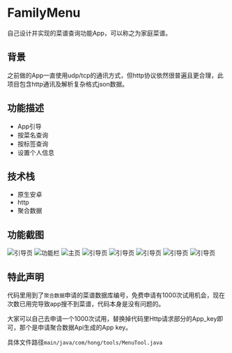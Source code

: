 # FamilyMenu
自己设计并实现的菜谱查询功能App，可以称之为家庭菜谱。

## 背景
之前做的App一直使用udp/tcp的通讯方式，但http协议依然很普遍且更合理，此项目包含http通讯及解析复杂格式json数据。

## 功能描述
* App引导
* 按菜名查询
* 按标签查询
* 设置个人信息

## 技术栈
* 原生安卓
* http
* 聚合数据

## 功能截图
![引导页](./img-logo.png)
![功能栏](./img-setting.png)
![主页](./img-menu-name.png)
![引导页](./img-search2.png)
![引导页](./img-info.png)
![引导页](./img-menu-label.png)
![引导页](./img-label-list.png)
![引导页](./img-menu-detail.png)

## 特此声明

代码里用到了`聚合数据`申请的菜谱数据库编号，免费申请有1000次试用机会，现在次数已用完导致app搜不到菜谱，代码本身是没有问题的。

大家可以自己去申请一个1000次试用，替换掉代码里Http请求部分的App_key即可，那个是申请聚合数据Api生成的App key。

具体文件路径`main/java/com/hong/tools/MenuTool.java`
